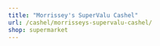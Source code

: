```yaml
---
title: "Morrissey's SuperValu Cashel"
url: /cashel/morrisseys-supervalu-cashel/
shop: supermarket
---
```

